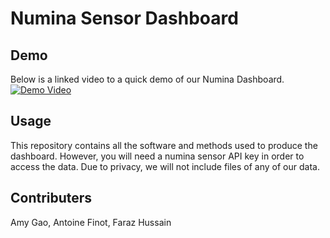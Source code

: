 # Numina Sensor Dashboard


## Demo
Below is a linked video to a quick demo of our Numina Dashboard.
[![Demo Video](https://img.youtube.com/vi/9uanbtQJpMc/maxresdefault.jpg)](https://youtu.be/9uanbtQJpMc)

## Usage
This repository contains all the software and methods used to produce the dashboard. However, you will need a numina sensor API key in order to access the data. Due to privacy, we will not include files of any of our data.

## Contributers
Amy Gao, Antoine Finot, Faraz Hussain
